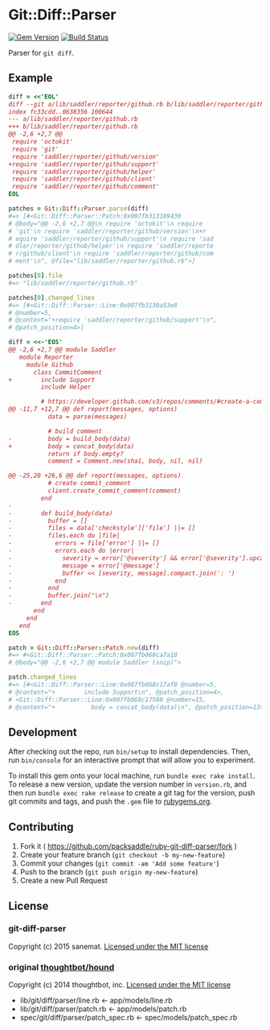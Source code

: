 # Git::Diff::Parser

[![Gem Version](http://img.shields.io/gem/v/git-diff-parser.svg?style=flat)](http://badge.fury.io/rb/git-diff-parser)
[![Build Status](http://img.shields.io/travis/packsaddle/ruby-git-diff-parser/master.svg?style=flat)](https://travis-ci.org/packsaddle/ruby-git-diff-parser)

Parser for `git diff`.

## Example

```ruby
diff = <<'EOL'
diff --git a/lib/saddler/reporter/github.rb b/lib/saddler/reporter/github.rb
index fc33cdd..0638356 100644
--- a/lib/saddler/reporter/github.rb
+++ b/lib/saddler/reporter/github.rb
@@ -2,6 +2,7 @@
 require 'octokit'
 require 'git'
 require 'saddler/reporter/github/version'
+require 'saddler/reporter/github/support'
 require 'saddler/reporter/github/helper'
 require 'saddler/reporter/github/client'
 require 'saddler/reporter/github/comment'
EOL

patches = Git::Diff::Parser.parse(diff)
#=> [#<Git::Diff::Parser::Patch:0x007fb313189430
# @body="@@ -2,6 +2,7 @@\n require 'octokit'\n require
# 'git'\n require 'saddler/reporter/github/version'\n+r
# equire 'saddler/reporter/github/support'\n require 'sad
# dler/reporter/github/helper'\n require 'saddler/reporte
# r/github/client'\n require 'saddler/reporter/github/com
# ment'\n", @file="lib/saddler/reporter/github.rb">]

patches[0].file
#=> "lib/saddler/reporter/github.rb"

patches[0].changed_lines
#=> [#<Git::Diff::Parser::Line:0x007fb3130a53e8
# @number=5,
# @content="+require 'saddler/reporter/github/support'\n",
# @patch_position=4>]
```

```ruby
diff = <<-'EOS'
@@ -2,6 +2,7 @@ module Saddler
   module Reporter
     module Github
       class CommitComment
+        include Support
         include Helper

         # https://developer.github.com/v3/repos/comments/#create-a-commit-comment
@@ -11,7 +12,7 @@ def report(messages, options)
           data = parse(messages)

           # build comment
-          body = build_body(data)
+          body = concat_body(data)
           return if body.empty?
           comment = Comment.new(sha1, body, nil, nil)

@@ -25,20 +26,6 @@ def report(messages, options)
           # create commit_comment
           client.create_commit_comment(comment)
         end
-
-        def build_body(data)
-          buffer = []
-          files = data['checkstyle']['file'] ||= []
-          files.each do |file|
-            errors = file['error'] ||= []
-            errors.each do |error|
-              severity = error['@severity'] && error['@severity'].upcase
-              message = error['@message']
-              buffer << [severity, message].compact.join(': ')
-            end
-          end
-          buffer.join("\n")
-        end
       end
     end
   end
EOS

patch = Git::Diff::Parser::Patch.new(diff)
#=> #<Git::Diff::Parser::Patch:0x007fb068ca7a18
# @body="@@ -2,6 +2,7 @@ module Saddler (snip)">

patch.changed_lines
#=> [#<Git::Diff::Parser::Line:0x007fb068c17af8 @number=5,
# @content="+        include Support\n", @patch_position=4>,
# <Git::Diff::Parser::Line:0x007fb068c17580 @number=15,
# @content="+          body = concat_body(data)\n", @patch_position=13>]
```

## Development

After checking out the repo, run `bin/setup` to install dependencies. Then, run `bin/console` for an interactive prompt that will allow you to experiment.

To install this gem onto your local machine, run `bundle exec rake install`. To release a new version, update the version number in `version.rb`, and then run `bundle exec rake release` to create a git tag for the version, push git commits and tags, and push the `.gem` file to [rubygems.org](https://rubygems.org).

## Contributing

1. Fork it ( https://github.com/packsaddle/ruby-git-diff-parser/fork )
2. Create your feature branch (`git checkout -b my-new-feature`)
3. Commit your changes (`git commit -am 'Add some feature'`)
4. Push to the branch (`git push origin my-new-feature`)
5. Create a new Pull Request

## License
### git-diff-parser
Copyright (c) 2015 sanemat. [Licensed under the MIT license](./LICENSE)

### original [thoughtbot/hound](https://github.com/thoughtbot/hound)

Copyright (c) 2014 thoughtbot, inc. [Licensed under the MIT license](./thoughtbot-hound/LICENSE)

* lib/git/diff/parser/line.rb <- app/models/line.rb
* lib/git/diff/parser/patch.rb <- app/models/patch.rb
* spec/git/diff/parser/patch_spec.rb <- spec/models/patch_spec.rb
